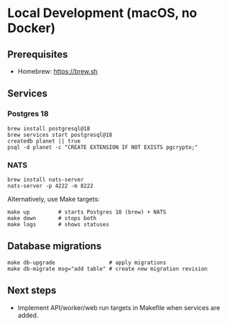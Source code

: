 # Local Development (macOS, no Docker)

## Prerequisites

- Homebrew: https://brew.sh

## Services

### Postgres 18

```
brew install postgresql@18
brew services start postgresql@18
createdb planet || true
psql -d planet -c "CREATE EXTENSION IF NOT EXISTS pgcrypto;"
```

### NATS

```
brew install nats-server
nats-server -p 4222 -m 8222
```

Alternatively, use Make targets:

```
make up         # starts Postgres 18 (brew) + NATS
make down       # stops both
make logs       # shows statuses
```

## Database migrations

```
make db-upgrade                 # apply migrations
make db-migrate msg="add table" # create new migration revision
```

## Next steps

- Implement API/worker/web run targets in Makefile when services are added.

